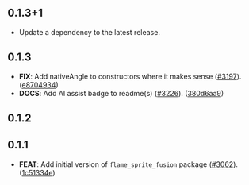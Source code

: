 ## 0.1.3+1

 - Update a dependency to the latest release.

## 0.1.3

 - **FIX**: Add nativeAngle to constructors where it makes sense ([#3197](https://github.com/flame-engine/flame/issues/3197)). ([e8704934](https://github.com/flame-engine/flame/commit/e8704934b19d9ed1982d35ce62819f01ac3de189))
 - **DOCS**: Add AI assist badge to readme(s) ([#3226](https://github.com/flame-engine/flame/issues/3226)). ([380d6aa9](https://github.com/flame-engine/flame/commit/380d6aa946d6b852c55f4ebbfce53d2087287fa2))

## 0.1.2

## 0.1.1

 - **FEAT**: Add initial version of `flame_sprite_fusion` package ([#3062](https://github.com/flame-engine/flame/issues/3062)). ([1c51334e](https://github.com/flame-engine/flame/commit/1c51334e865ae7000f93832574e24707e8c9dfa0))


